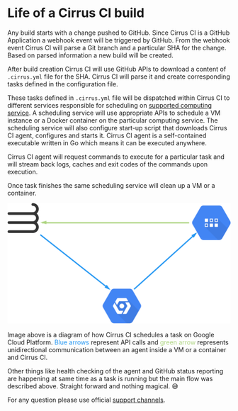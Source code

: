 # Life of a Cirrus CI build

Any build starts with a change pushed to GitHub. Since Cirrus CI is a GitHub Application a webhook event 
will be triggered by GitHub. From the webhook event Cirrus CI will parse a Git branch and a particular SHA 
for the change. Based on parsed information a new build will be created.

After build creation Cirrus CI will use GitHub APIs to download a content of `.cirrus.yml` file for the SHA. Cirrus CI
will parse it and create corresponding tasks defined in the configuration file.

These tasks defined in `.cirrus.yml` file will be dispatched within Cirrus CI to different services responsible for scheduling on 
[supported computing service](supported-computing-services.md). A scheduling service will use appropriate APIs to 
schedule a VM instance or a Docker container on the particular computing service. The scheduling service will also 
configure start-up script that downloads Cirrus CI agent, configures and starts it. Cirrus CI agent is a self-contained 
executable written in Go which means it can be executed anywhere.

Cirrus CI agent will request commands to execute for a particular task and will stream back logs, caches and exit codes 
of the commands upon execution.

Once task finishes the same scheduling service will clean up a VM or a container.

![communication schema](/assets/images/cirrus-ci-communication.svg)

Image above is a diagram of how Cirrus CI schedules a task on Google Cloud Platform. <span style="color:#2196F3">Blue arrows</span> 
represent API calls and <span style="color:#AED581">green arrow</span> represents unidirectional communication between 
an agent inside a VM or a container and Cirrus CI.

Other things like health checking of the agent and GitHub status reporting are happening at same time as a task is running 
but the main flow was described above. Straight forward and nothing magical. :sweat_smile:

For any question please use official [support channels](/support.md).

